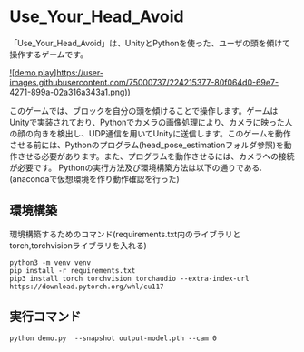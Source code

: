 # Use_Your_Head_Avoid
「Use_Your_Head_Avoid」は、UnityとPythonを使った、ユーザの頭を傾けて操作するゲームです。

[![demo play]https://user-images.githubusercontent.com/75000737/224215377-80f064d0-69e7-4271-899a-02a316a343a1.png))](https://www.youtube.com/watch?v=Fzx3UztZvfc)

このゲームでは、ブロックを自分の頭を傾けることで操作します。ゲームはUnityで実装されており、Pythonでカメラの画像処理により、カメラに映った人の顔の向きを検出し、UDP通信を用いてUnityに送信します。このゲームを動作させる前には、Pythonのプログラム(head_pose_estimationフォルダ参照)を動作させる必要があります。また、プログラムを動作させるには、カメラへの接続が必要です。
Pythonの実行方法及び環境構築方法は以下の通りである.(anacondaで仮想環境を作り動作確認を行った)

## 環境構築
環境構築するためのコマンド(requirements.txt内のライブラリとtorch,torchvisionライブラリを入れる)
```
python3 -m venv venv
pip install -r requirements.txt 
pip3 install torch torchvision torchaudio --extra-index-url https://download.pytorch.org/whl/cu117
```
## 実行コマンド
```
python demo.py  --snapshot output-model.pth --cam 0
```
